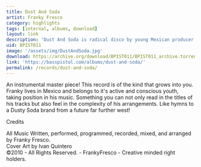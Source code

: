 ```yaml
---
title: Dust And Soda
artist: Franky Fresco
category: highlights
tags: [internal, albums, download]
layout: link
description: 'Dust And Soda is radical disco by young Mexican producer, Franky Fresco.'
uid: BPIST011
image: '/assets/img/DustAndSoda.jpg'
download: https://archive.org/download/BPIST011/BPIST011_archive.torrent
link: 'https://basspistol.com/albums/dust-and-soda/'
permalink: /records/dust-and-soda/
---
```

An instrumental master piece! This record is of the kind that grows into you. Franky lives in Mexico and belongs to it's active and conscious youth, taking position in his music. Something you can not only read in the titles of his tracks but also feel in the complexity of his arrangements. Like hymns to a Dusty Soda brand from a future far further west!

<p>Credits</p>
<p>All Music Written, performed, programmed, recorded, mixed, and arranged by Franky Fresco.<br />
Cover Art by Ivan Quintero<br />
©2010 - All Rights Reserved. - FrankyFresco - Creative minded right holders.</p>